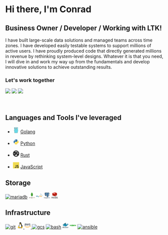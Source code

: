 # Hi there, I'm Conrad

## Business Owner / Developer / Working with LTK!

I have built large-scale data solutions and managed teams across time zones. I have developed easily testable systems to support millions of active users. I have proudly produced code that directly generated millions in revenue by rethinking system-level designs. Whatever it is that you need, I will dive in and work my way up from the fundamentals and develop innovative solutions to achieve outstanding results.

### Let's work together

[<img src="https://www.vectorlogo.zone/logos/linkedin/linkedin-icon.svg" height=40/>][linkedin]
[<img src="https://www.vectorlogo.zone/logos/twitter/twitter-icon.svg" height=40/>][twitter]
[<img src="https://www.vectorlogo.zone/logos/instagram/instagram-icon.svg" height=40/>][instagram]

<br />

## Languages and Tools I've leveraged

- <img src="https://raw.githubusercontent.com/devicons/devicon/master/icons/go/go-original.svg" alt="go" width="20" height="20"/> [Golang][golang]

- <img src="https://raw.githubusercontent.com/devicons/devicon/master/icons/python/python-original.svg" alt="python" width="20" height="20"/> [Python][python]

- <img src="https://raw.githubusercontent.com/devicons/devicon/master/icons/rust/rust-plain.svg" alt="rust" width="20" height="20"/> [Rust][rust]

- <img src="https://raw.githubusercontent.com/devicons/devicon/master/icons/javascript/javascript-original.svg" alt="javascript" width="20" height="20"/> [JavaScript][javascript]

## Storage

[<img src="https://www.vectorlogo.zone/logos/mariadb/mariadb-icon.svg" alt="mariadb" width="20" height="20"/>][mariadb]
[<img src="https://raw.githubusercontent.com/devicons/devicon/master/icons/mongodb/mongodb-original-wordmark.svg" alt="mongodb" width="20" height="20"/>][mongodb]
[<img src="https://raw.githubusercontent.com/devicons/devicon/master/icons/mysql/mysql-original-wordmark.svg" alt="mysql" width="20" height="20"/>][mysql]
[<img src="https://raw.githubusercontent.com/devicons/devicon/master/icons/postgresql/postgresql-original-wordmark.svg" alt="postgresql" width="20" height="20"/>][postgresql]
[<img src="https://raw.githubusercontent.com/devicons/devicon/master/icons/redis/redis-original-wordmark.svg" alt="redis" width="20" height="20"/>][redis]

## Infrastructure

[<img src="https://www.vectorlogo.zone/logos/git-scm/git-scm-icon.svg" alt="git" width="20" height="20"/>][git]
[<img src="https://raw.githubusercontent.com/devicons/devicon/master/icons/linux/linux-original.svg" alt="linux" width="20" height="20"/> ][linux]
[<img src="https://raw.githubusercontent.com/devicons/devicon/master/icons/amazonwebservices/amazonwebservices-original-wordmark.svg" alt="aws" width="20" height="20"/> ][aws]
[<img src="https://www.vectorlogo.zone/logos/google_cloud/google_cloud-icon.svg" alt="gcs" width="20" height="20"/>][gcs]
[<img src="https://www.vectorlogo.zone/logos/gnu_bash/gnu_bash-icon.svg" alt="bash" width="20" height="20"/>][bash]
[<img src="https://raw.githubusercontent.com/devicons/devicon/master/icons/docker/docker-original-wordmark.svg" alt="docker" width="20" height="20"/>][docker]
[<img src="https://raw.githubusercontent.com/devicons/devicon/master/icons/nginx/nginx-original.svg" alt="nginx" width="20" height="20"/>][nginx]
[<img src="https://www.vectorlogo.zone/logos/ansible/ansible-icon.svg" alt="ansible" width="20" height="20"/>][ansible]

[linkedin]: https://www.linkedin.com/in/conrad-parker/
[twitter]: https://twitter.com/conradlparker
[instagram]: https://www.instagram.com/conradlparker/
[golang]: https://go.dev/
[python]: https://www.python.org/
[rust]: https://www.rust-lang.org/
[javascript]: https://developer.mozilla.org/en-US/docs/Web/javascript
[mariadb]: https://mariadb.org/
[mongodb]: https://www.mongodb.com/
[mysql]: https://www.mysql.com
[postgresql]: https://www.postgresql.org/
[redis]: https://redis.com
[git]: https://git-scm.com
[linux]: https://www.gnu.org/
[aws]: https://aws.amazon.com/
[gcs]: https://cloud.google.com/
[bash]: https://www.gnu.org/software/bash/
[docker]: https://www.docker.com/
[nginx]: https://nginx.org/en/
[ansible]: https://docs.ansible.com/
